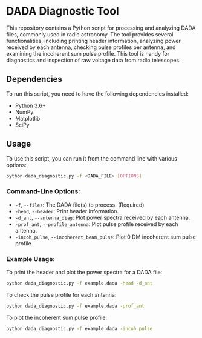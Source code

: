 # DADA Diagnostic Tool

This repository contains a Python script for processing and analyzing DADA files, commonly used in radio astronomy. The tool provides several functionalities, including printing header information, analyzing power received by each antenna, checking pulse profiles per antenna, and examining the incoherent sum pulse profile. This tool is handy for diagnostics and inspection of raw voltage data from radio telescopes.

## Dependencies

To run this script, you need to have the following dependencies installed:

- Python 3.6+
- NumPy
- Matplotlib
- SciPy


## Usage

To use this script, you can run it from the command line with various options:

```bash
python dada_diagnostic.py -f <DADA_FILE> [OPTIONS]
```

### Command-Line Options:

- `-f`, `--files`: The DADA file(s) to process. (Required)
- `-head`, `--header`: Print header information.
- `-d_ant`, `--antenna_diag`: Plot power spectra received by each antenna.
- `-prof_ant`, `--profile_antenna`: Plot pulse profile received by each antenna.
- `-incoh_pulse`, `--incoherent_beam_pulse`: Plot 0 DM incoherent sum pulse profile.

### Example Usage:

To print the header and plot the power spectra for a DADA file:

```bash
python dada_diagnostic.py -f example.dada -head -d_ant
```

To check the pulse profile for each antenna:

```bash
python dada_diagnostic.py -f example.dada -prof_ant
```

To plot the incoherent sum pulse profile:

```bash
python dada_diagnostic.py -f example.dada -incoh_pulse
```

